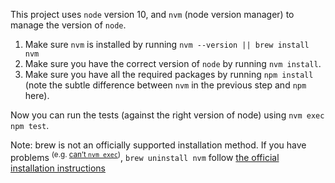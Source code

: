 This project uses `node` version 10, and `nvm` (node version manager) to manage the version of `node`.

1. Make sure `nvm` is installed by running `nvm --version || brew install nvm`
2. Make sure you have the correct version of `node` by running `nvm install`.
3. Make sure you have all the required packages by running `npm install` (note the subtle difference between `nvm` in the previous step and `npm` here).

Now you can run the tests (against the right version of node) using `nvm exec npm test`.

Note: brew is not an officially supported installation method. If you have problems <sup>(e.g. [can’t `nvm exec`](https://github.com/nvm-sh/nvm/issues/856))</sup>, `brew uninstall nvm` follow [the official installation instructions](https://github.com/nvm-sh/nvm/blob/master/README.md#installing-and-updating)